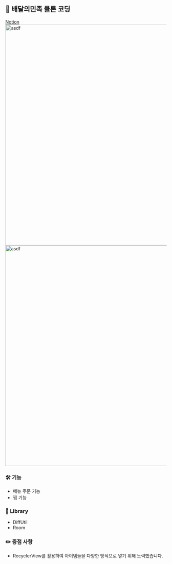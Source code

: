 ## 👋 배달의민족 클론 코딩
[Notion](https://www.notion.so/Wavve-a24bac0f7c8348cab4583ec5742de9a9)   
<img width="690" alt="asdf" src="https://user-images.githubusercontent.com/89892954/136996544-c6880a2c-c4c0-4044-8844-9b3e3ae5081e.png">  
<img width="690" alt="asdf" src="https://user-images.githubusercontent.com/89892954/136996190-30d432df-d8c3-4025-8cbb-1f60a39ae026.png">   
### 🛠 기능
+ 메뉴 주문 기능
+ 찜 기능

### 📗 Library
+ DiffUtil
+ Room

### ✏️ 중점 사항   
+ RecyclerView를 활용하여 아이템들을 다양한 방식으로 넣기 위해 노력했습니다.
